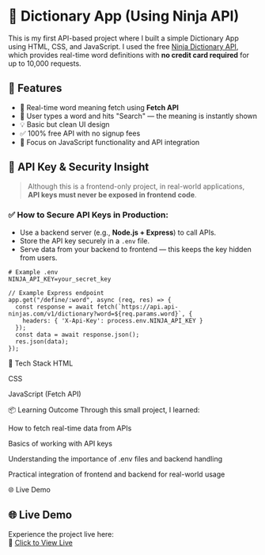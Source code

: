 # 📖 Dictionary App (Using Ninja API)

This is my first API-based project where I built a simple Dictionary App using HTML, CSS, and JavaScript. I used the free [Ninja Dictionary API](https://api-ninjas.com/api/dictionary), which provides real-time word definitions with **no credit card required** for up to 10,000 requests.

## 🚀 Features

- 📗 Real-time word meaning fetch using **Fetch API**
- 🎯 User types a word and hits "Search" — the meaning is instantly shown
- 💡 Basic but clean UI design
- ✅ 100% free API with no signup fees
- 🎯 Focus on JavaScript functionality and API integration

## 🔐 API Key & Security Insight

> Although this is a frontend-only project, in real-world applications, **API keys must never be exposed in frontend code**.

### ✅ How to Secure API Keys in Production:

- Use a backend server (e.g., **Node.js + Express**) to call APIs.
- Store the API key securely in a `.env` file.
- Serve data from your backend to frontend — this keeps the key hidden from users.

```env
# Example .env
NINJA_API_KEY=your_secret_key

// Example Express endpoint
app.get("/define/:word", async (req, res) => {
  const response = await fetch(`https://api.api-ninjas.com/v1/dictionary?word=${req.params.word}`, {
    headers: { 'X-Api-Key': process.env.NINJA_API_KEY }
  });
  const data = await response.json();
  res.json(data);
});
```

📁 Tech Stack
HTML

CSS

JavaScript (Fetch API)

📦 Learning Outcome
Through this small project, I learned:

How to fetch real-time data from APIs

Basics of working with API keys

Understanding the importance of .env files and backend handling

Practical integration of frontend and backend for real-world usage

🌐 Live Demo

## 🌐 Live Demo

Experience the project live here:  
🔗 [Click to View Live](https://malik-dictionary-app.vercel.app/)
